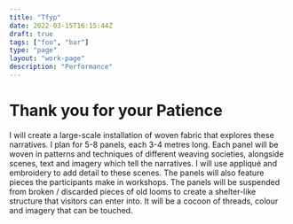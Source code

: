 ```yaml
---
title: "Tfyp"
date: 2022-03-15T16:15:44Z
draft: true
tags: ["foo", "bar"]
type: "page"
layout: "work-page"
description: "Performance"
---
```


<div class="work-category-container">
  <h1 class="work-title">Thank you for your Patience</h1>
</div>

<div class="work-text-container">
    <p class="work-info">I will create a large-scale installation of woven fabric that explores these narratives. I plan for 5-8 panels, each 3-4 metres long. Each panel will be woven in patterns and techniques of different weaving societies, alongside scenes, text and imagery which tell the narratives. I will use appliqué and embroidery to add detail to these scenes. The panels will also feature pieces the participants make in workshops.
    The panels will be suspended from broken / discarded pieces of old looms to create a shelter-like structure that visitors can enter into. It will be a cocoon of threads, colour and imagery that can be touched.</p>
</div>
 